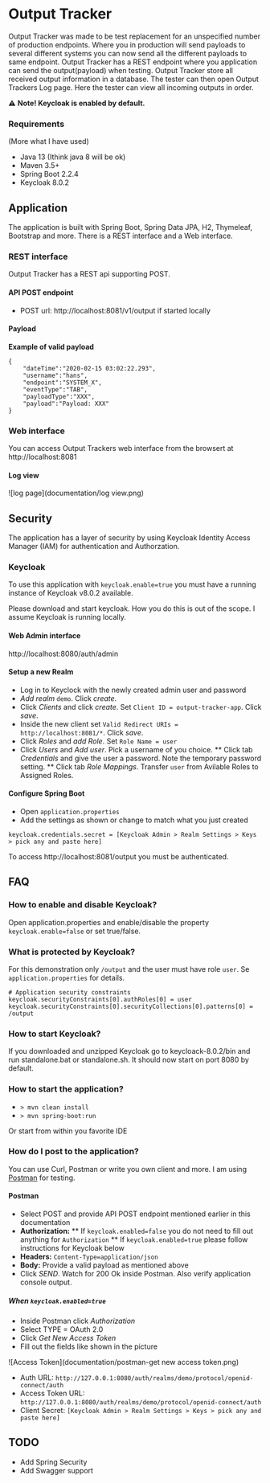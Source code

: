 # Output Tracker
Output Tracker was made to be test replacement for an unspecified number of production endpoints. Where you in 
production will send payloads to several different systems you can now send all the different payloads to same 
endpoint. Output Tracker has a REST endpoint where you application can send the output(payload) when testing. 
Output Tracker store all received output information in a database. The tester can then open Output Trackers 
Log page. Here the tester can view all incoming outputs in order. 

:warning: **Note! Keycloak is enabled by default.**

### Requirements
(More what I have used)
* Java 13 (Ithink java 8 will be ok)
* Maven 3.5+
* Spring Boot 2.2.4
* Keycloak 8.0.2

## Application
The application is built with Spring Boot, Spring Data JPA, H2, Thymeleaf, Bootstrap and more.
There is a REST interface and a Web interface.

### REST interface
Output Tracker has a REST api supporting POST. 

#### API POST endpoint
* POST url: http://localhost:8081/v1/output if started locally

#### Payload
**Example of valid payload**
```
{
	"dateTime":"2020-02-15 03:02:22.293",
	"username":"hans",
	"endpoint":"SYSTEM_X",
	"eventType":"TAB",
	"payloadType":"XXX",
	"payload":"Payload: XXX"
}
```
 
### Web interface
You can access Output Trackers web interface from the browsert at http://localhost:8081
  
#### Log view
![log page](documentation/log view.png)
 
## Security
The application has a layer of security by using Keycloak Identity Access Manager (IAM) for authentication and 
Authorzation.

### Keycloak
To use this application with ```keycloak.enable=true``` you must have a running instance of Keycloak v8.0.2 available.

Please download and start keycloak. 
How you do this is out of the scope. I assume Keycloak is running locally.
  
#### Web Admin interface
http://localhost:8080/auth/admin

#### Setup a new Realm
* Log in to Keyclock with the newly created admin user and password
* _Add realm_ ```demo```. Click _create_. 
* Click _Clients_ and click _create_. Set ```Client ID = output-tracker-app```. Click _save_. 
* Inside the new client set ```Valid Redirect URIs = http://localhost:8081/*```. Click _save_.
* Click _Roles_ and _add Role_. Set ```Role Name = user```
* Click _Users_ and _Add user_. Pick a username of you choice.
** Click tab _Credentials_ and give the user a password. Note the temporary password setting.
** Click tab _Role Mappings_. Transfer ```user``` from Avilable Roles to Assigned Roles.

#### Configure Spring Boot 
* Open ```application.properties```
* Add the settings as shown or change to match what you just created

```
keycloak.credentials.secret = [Keycloak Admin > Realm Settings > Keys > pick any and paste here]
```

To access http://localhost:8081/output you must be authenticated.
 
 
## FAQ

### How to enable and disable Keycloak?
Open application.properties and enable/disable the property ```keycloak.enable=false``` or set true/false.

### What is protected by Keycloak?
For this demonstration only ```/output``` and the user must have role ```user```.
Se ```application.properties``` for details. 
```
# Application security constraints
keycloak.securityConstraints[0].authRoles[0] = user
keycloak.securityConstraints[0].securityCollections[0].patterns[0] = /output
```
### How to start Keycloak?
If you downloaded and unzipped Keycloak go to keycloack-8.0.2/bin and run standalone.bat or standalone.sh.
It should now start on port 8080 by default.

### How to start the application?
* ```> mvn clean install```
* ```> mvn spring-boot:run```

Or start from within you favorite IDE

### How do I post to the application?
You can use Curl, Postman or write you own client and more. 
I am using [Postman](https://www.postman.com/downloads/) for testing.

#### Postman
* Select POST and provide API POST endpoint mentioned earlier in this documentation
* **Authorization:** 
** If ```keycloak.enabled=false``` you do not need to fill out anything for ```Authorization```
** If ```keycloak.enabled=true``` please follow instructions for Keycloak below
* **Headers:** ```Content-Type=application/json```
* **Body:** Provide a valid payload as mentioned above
* Click _SEND_. Watch for 200 Ok inside Postman. Also verify application console output.

##### When ```keycloak.enabled=true```
* Inside Postman click _Authorization_
* Select TYPE = OAuth 2.0
* Click _Get New Access Token_
* Fill out the fields like shown in the picture

![Access Token](documentation/postman-get new access token.png)
* Auth URL: ```http://127.0.0.1:8080/auth/realms/demo/protocol/openid-connect/auth```
* Access Token URL: ```http://127.0.0.1:8080/auth/realms/demo/protocol/openid-connect/auth```
* Client Secret: ```[Keycloak Admin > Realm Settings > Keys > pick any and paste here]```

## TODO
* Add Spring Security
* Add Swagger support

